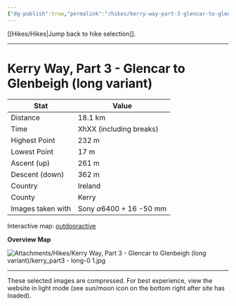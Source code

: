 ```yaml
---
{"dg-publish":true,"permalink":"/hikes/kerry-way-part-3-glencar-to-glenbeigh-long-variant/","hide":"true","updated":"2025-06-16T14:12:58.000+02:00"}
---
```


[[Hikes/Hikes\|Jump back to hike selection]].

---
# Kerry Way, Part 3 - Glencar to Glenbeigh (long variant)
 
| Stat              | Value                                |
| ----------------- | ------------------------------------ |
| Distance          | 18.1 km                              |
| Time              | XhXX (including breaks)              |
| Highest Point     | 232 m                                |
| Lowest Point      | 17 m                                 |
| Ascent (up)       | 261 m                                |
| Descent (down)    | 362 m                                |
| Country           | Ireland                              |
| County            | Kerry                                |
| Images taken with | Sony $\alpha\text{6400}$ + 16 -50 mm |

Interactive map: [outdooractive](https://www.outdooractive.com/en/route/hiking-trail/southwest-ireland/kerry-way-part-3-glencar-glenbeigh-long-variant-/318337628/?share=%7E3ix7qxit%244osshxku)

**Overview Map**

![Attachments/Hikes/Kerry Way, Part 3 - Glencar to Glenbeigh (long variant)/kerry_part3 - long-0 1.jpg](/img/user/Attachments/Hikes/Kerry%20Way,%20Part%203%20-%20Glencar%20to%20Glenbeigh%20(long%20variant)/kerry_part3%20-%20long-0%201.jpg)

---
These selected images are compressed. For best experience, view the website in light mode (see sun/moon icon on the bottom right after site has loaded).